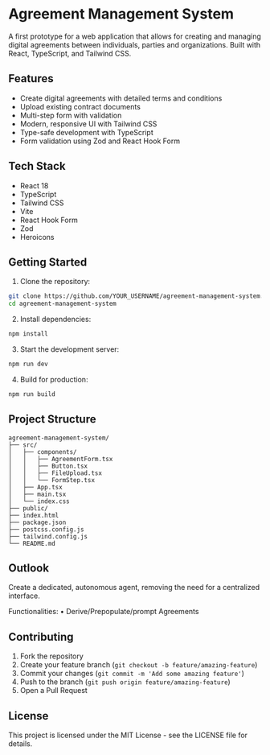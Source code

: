 # Agreement Management System

A first prototype for a web application that allows for creating and managing digital agreements between individuals, parties and organizations.
Built with React, TypeScript, and Tailwind CSS.

## Features

- Create digital agreements with detailed terms and conditions
- Upload existing contract documents
- Multi-step form with validation
- Modern, responsive UI with Tailwind CSS
- Type-safe development with TypeScript
- Form validation using Zod and React Hook Form

## Tech Stack

- React 18
- TypeScript
- Tailwind CSS
- Vite
- React Hook Form
- Zod
- Heroicons

## Getting Started

1. Clone the repository:
```bash
git clone https://github.com/YOUR_USERNAME/agreement-management-system.git
cd agreement-management-system
```

2. Install dependencies:
```bash
npm install
```

3. Start the development server:
```bash
npm run dev
```

4. Build for production:
```bash
npm run build
```

## Project Structure

```
agreement-management-system/
├── src/
│   ├── components/
│   │   ├── AgreementForm.tsx
│   │   ├── Button.tsx
│   │   ├── FileUpload.tsx
│   │   └── FormStep.tsx
│   ├── App.tsx
│   ├── main.tsx
│   └── index.css
├── public/
├── index.html
├── package.json
├── postcss.config.js
├── tailwind.config.js
└── README.md
```

## Outlook
Create a dedicated, autonomous agent, removing the need for a centralized interface.

Functionalities:
• Derive/Prepopulate/prompt Agreements

## Contributing

1. Fork the repository
2. Create your feature branch (`git checkout -b feature/amazing-feature`)
3. Commit your changes (`git commit -m 'Add some amazing feature'`)
4. Push to the branch (`git push origin feature/amazing-feature`)
5. Open a Pull Request

## License

This project is licensed under the MIT License - see the LICENSE file for details.
